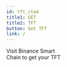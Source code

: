```yaml
---
id: tft_cta4
title1: GET
title2: TFT
button: Get TFT
link: /
---
```


Visit Binance Smart
<br>
Chain to get your TFT




